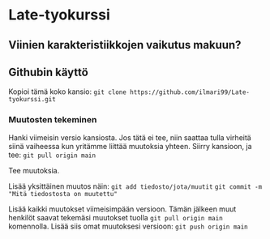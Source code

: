 # Late-tyokurssi

## Viinien karakteristiikkojen vaikutus makuun?

## Githubin käyttö
Kopioi tämä koko kansio:
`git clone https://github.com/ilmari99/Late-tyokurssi.git`

### Muutosten tekeminen

Hanki viimeisin versio kansiosta. Jos tätä ei tee, niin saattaa tulla virheitä siinä vaiheessa
kun yritämme liittää muutoksia yhteen. Siirry kansioon, ja tee:
`git pull origin main`

Tee muutoksia.

Lisää yksittäinen muutos näin:
`git add tiedosto/jota/muutit`
`git commit -m "Mitä tiedostosta on muutettu"`

Lisää kaikki muutokset viimeisimpään versioon. Tämän jälkeen muut henkilöt saavat tekemäsi muutokset tuolla `git pull origin main` komennolla. Lisää siis omat muutoksesi versioon:
`git push origin main`

